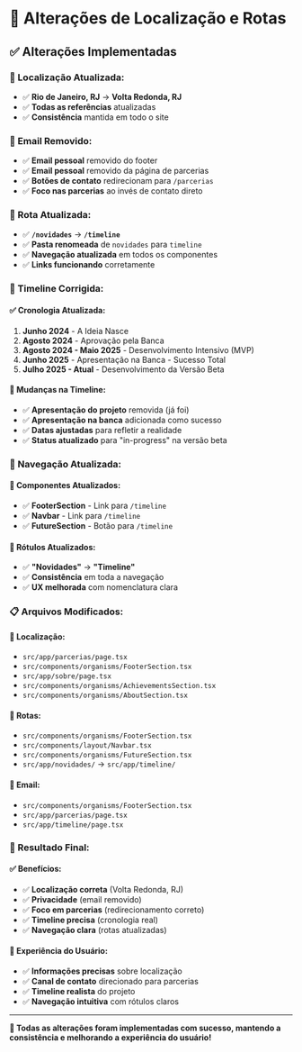 # 🔄 Alterações de Localização e Rotas

## ✅ **Alterações Implementadas**

### **📍 Localização Atualizada:**
- ✅ **Rio de Janeiro, RJ** → **Volta Redonda, RJ**
- ✅ **Todas as referências** atualizadas
- ✅ **Consistência** mantida em todo o site

### **📧 Email Removido:**
- ✅ **Email pessoal** removido do footer
- ✅ **Email pessoal** removido da página de parcerias
- ✅ **Botões de contato** redirecionam para `/parcerias`
- ✅ **Foco nas parcerias** ao invés de contato direto

### **🔄 Rota Atualizada:**
- ✅ **`/novidades`** → **`/timeline`**
- ✅ **Pasta renomeada** de `novidades` para `timeline`
- ✅ **Navegação atualizada** em todos os componentes
- ✅ **Links funcionando** corretamente

### **📅 Timeline Corrigida:**

#### **✅ Cronologia Atualizada:**
1. **Junho 2024** - A Ideia Nasce
2. **Agosto 2024** - Aprovação pela Banca
3. **Agosto 2024 - Maio 2025** - Desenvolvimento Intensivo (MVP)
4. **Junho 2025** - Apresentação na Banca - Sucesso Total
5. **Julho 2025 - Atual** - Desenvolvimento da Versão Beta

#### **🎯 Mudanças na Timeline:**
- ✅ **Apresentação do projeto** removida (já foi)
- ✅ **Apresentação na banca** adicionada como sucesso
- ✅ **Datas ajustadas** para refletir a realidade
- ✅ **Status atualizado** para "in-progress" na versão beta

### **🔗 Navegação Atualizada:**

#### **📱 Componentes Atualizados:**
- ✅ **FooterSection** - Link para `/timeline`
- ✅ **Navbar** - Link para `/timeline`
- ✅ **FutureSection** - Botão para `/timeline`

#### **🎯 Rótulos Atualizados:**
- ✅ **"Novidades"** → **"Timeline"**
- ✅ **Consistência** em toda a navegação
- ✅ **UX melhorada** com nomenclatura clara

### **📋 Arquivos Modificados:**

#### **📍 Localização:**
- `src/app/parcerias/page.tsx`
- `src/components/organisms/FooterSection.tsx`
- `src/app/sobre/page.tsx`
- `src/components/organisms/AchievementsSection.tsx`
- `src/components/organisms/AboutSection.tsx`

#### **🔄 Rotas:**
- `src/components/organisms/FooterSection.tsx`
- `src/components/layout/Navbar.tsx`
- `src/components/organisms/FutureSection.tsx`
- `src/app/novidades/` → `src/app/timeline/`

#### **📧 Email:**
- `src/components/organisms/FooterSection.tsx`
- `src/app/parcerias/page.tsx`
- `src/app/timeline/page.tsx`

### **🎉 Resultado Final:**

#### **✅ Benefícios:**
- ✅ **Localização correta** (Volta Redonda, RJ)
- ✅ **Privacidade** (email removido)
- ✅ **Foco em parcerias** (redirecionamento correto)
- ✅ **Timeline precisa** (cronologia real)
- ✅ **Navegação clara** (rotas atualizadas)

#### **🎯 Experiência do Usuário:**
- ✅ **Informações precisas** sobre localização
- ✅ **Canal de contato** direcionado para parcerias
- ✅ **Timeline realista** do projeto
- ✅ **Navegação intuitiva** com rótulos claros

---

**🎯 Todas as alterações foram implementadas com sucesso, mantendo a consistência e melhorando a experiência do usuário!**
